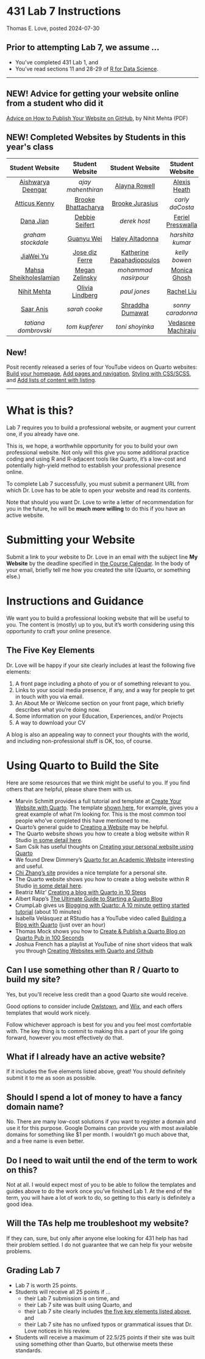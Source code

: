 # 431 Lab 7 Instructions
Thomas E. Love, posted
2024-07-30

## Prior to attempting Lab 7, we assume …

- You’ve completed 431 Lab 1, and
- You’ve read sections 11 and 28-29 of [R for Data Science](https://r4ds.hadley.nz/).

----

## NEW! Advice for getting your website online from a student who did it

[Advice on How to Publish Your Website on GitHub](https://github.com/THOMASELOVE/431-labs-2024/blob/main/lab7/lab7_publishing_advice_for_github.pdf), by Nihit Mehta (PDF)

## NEW! Completed Websites by Students in this year's class

Student Website | Student Website | Student Website | Student Website | Student Website | Student Website 
:--------------------------: | :--------------------------: | :--------------------------: | :--------------------------: | :--------------------------: | :--------------------------:
[Aishwarya Deengar](https://aishwaryad1.github.io/Personal-Website/) | *ajay mahenthiran* | [Alayna Rowell](https://rowellalayna.github.io/) | [Alexis Heath](https://aeheath.github.io/aeheath/) | *anika krishna* | *arya patel*
[Atticus Kenny](https://atticus-kenny.github.io/atticuskenny/) | [Brooke Bhattacharya](https://bxb576.github.io/bxb576/) | [Brooke Jurasius](https://bvjurasius.github.io/brookejurasius/) | *carly daCosta* | *cassandra lopez* | *dali nemecio*
[Dana Jian](https://dzjian1.github.io/) | [Debbie Seifert](https://deborahseifert.github.io/) | *derek host* | [Feriel Presswalla](https://ferielp.github.io/) | *gabrielle davis* | [Gina Lin](https://ginaalin.github.io/ginalin/)
*graham stockdale* | [Guanyu Wei](https://weiguanyuslp.github.io/) | [Haley Altadonna](https://haleyaltadonna.github.io/haleyaltadonna/) | *harshita kumar* | [Isaac Zeng](https://www.isaaczz.com/) |  [Jeff Lambe](https://jefflambe.quarto.pub/jeff-lambe/)
[JiaWei Yu](https://jiyu3048.github.io/jiyu3048/) | [Jose diz Ferre](https://joseluisdizferre.github.io/md/) | [Katherine Papahadjopoulos](https://katherinep1214.github.io/about-me/) | *kelly bowen* | *leia george* | *madaline witort*
[Mahsa Sheikholeslamian](https://mahsa-sheikh.github.io/Mahsa-Sheikh/) | [Megan Zelinsky](https://zelinsm.github.io/meganzelinsky/) | *mohammad nasirpour* | [Monica Ghosh](https://monicaghosh.github.io/) | *morgan mcloughlin* | *nick nazak*
[Nihit Mehta](https://nmehta08.github.io/nmehta08/) | [Olivia Lindberg](https://olivialindberg.github.io/olivialindberg/) | *paul jones* | [Rachel Liu](https://rachel-xyl-yeh.github.io/rachelxyliuyeh/) | *rebecca stinson* | *reilly burhanna*
[Saar Anis](https://saaranismd.github.io/) | *sarah cooke* | [Shraddha Dumawat](https://shraddha-dumawat.github.io/Shraddhaa-web/) | *sonny caradonna* | *spancer zhou* | [Tatchaporn Ongphichetmetha](https://tatchaporn.github.io/tatchaporn/)
*tatiana dombrovski* | *tom kupferer* | *toni shoyinka* | [Vedasree Machiraju](https://vmachira.github.io/) | *weiyun liang* | *zuhair khan*

## New! 

Posit recently released a series of four YouTube videos on Quarto websites: [Build your homepage](https://www.youtube.com/watch?v=l7r24gTEkEY), [Add pages and navigation](https://www.youtube.com/watch?v=k65E-8PXZmA), [Styling with CSS/SCSS](https://www.youtube.com/watch?v=pAN2Hiq0XGs), and [Add lists of content with listing](https://www.youtube.com/watch?v=bv_Cw-3HI1Y&list=PL9HYL-VRX0oTCvag75m8yDjFoJvE-gMxp&index=4).

----

# What is this?

Lab 7 requires you to build a professional website, or augment your
current one, if you already have one.

This is, we hope, a worthwhile opportunity for you to build your own
professional website. Not only will this give you some additional
practice coding and using R and R-adjacent tools like Quarto, it’s a
low-cost and potentially high-yield method to establish your
professional presence online.

To complete Lab 7 successfully, you must submit a permanent URL from
which Dr. Love has to be able to open your website and read its
contents.

Note that should you want Dr. Love to write a letter of recommendation
for you in the future, he will be **much more willing** to do this if
you have an active website.

# Submitting your Website

Submit a link to your website to Dr. Love in an email with the subject
line **My Website** by the deadline specified in [the Course
Calendar](https://thomaselove.github.io/431-2024/calendar.html). In the
body of your email, briefly tell me how you created the site (Quarto, or
something else.)

# Instructions and Guidance

We want you to build a professional looking website that will be useful
to you. The content is (mostly) up to you, but it’s worth considering
using this opportunity to craft your online presence.

## The Five Key Elements

Dr. Love will be happy if your site clearly includes at least the
following five elements:

1.  A front page including a photo of you or of something relevant to
    you.
2.  Links to your social media presence, if any, and a way for people to
    get in touch with you via email.
3.  An About Me or Welcome section on your front page, which briefly
    describes what you’re doing now.
4.  Some information on your Education, Experiences, and/or Projects
5.  A way to download your CV

A blog is also an appealing way to connect your thoughts with the world,
and including non-professional stuff is OK, too, of course.

# Using Quarto to Build the Site

Here are some resources that we think might be useful to you. If you
find others that are helpful, please share them with us.

- Marvin Schmitt provides a full tutorial and template at [Create Your
  Website with
  Quarto](https://www.marvinschmitt.com/blog/website-tutorial-quarto/).
  The template [shown
  here](https://marvinschmitt.github.io/quarto-website-template/), for
  example, gives you a great example of what I’m looking for. This is
  the most common tool people who’ve completed this have mentioned to
  me.
- Quarto’s general guide to [Creating a
  Website](https://quarto.org/docs/websites/) may be helpful.
- The Quarto website shows you how to create a blog website within R
  Studio [in some detail
  here](https://quarto.org/docs/websites/website-blog.html).
- Sam Csik has useful thoughts on [Creating your personal website using
  Quarto](https://ucsb-meds.github.io/creating-quarto-websites/)
- We found Drew Dimmery’s [Quarto for an Academic
  Website](https://ddimmery.com/posts/quarto-website/) interesting and
  useful.
- [Chi Zhang’s
  site](https://andreaczhang.github.io/qtwAcademic/articles/template_personal.html)
  provides a nice template for a personal site.
- The Quarto website shows you how to create a blog website within R
  Studio [in some detail
  here](https://quarto.org/docs/websites/website-blog.html).
- Beatriz Milz’ [Creating a blog with Quarto in 10
  Steps](https://beamilz.com/posts/2022-06-05-creating-a-blog-with-quarto/en/)
- Albert Rapp’s [The Ultimate Guide to Starting a Quarto
  Blog](https://albert-rapp.de/posts/13_quarto_blog_writing_guide/13_quarto_blog_writing_guide.html)
- CrumpLab gives us [Blogging with Quarto: A 10 minute getting started
  tutorial](https://www.youtube.com/watch?v=YoKjBcuUP0s) (about 10
  minutes)
- Isabella Velásquez at RStudio has a YouTube video called [Building a
  Blog with Quarto](https://www.youtube.com/watch?v=CVcvXfRyfE0) (just
  over an hour)
- Thomas Mock shows you how to [Create & Publish a Quarto Blog on Quarto
  Pub in 100 Seconds](https://www.youtube.com/watch?v=t8qtcDyCRFA)
- Joshua French has a playlist at YouTube of nine short videos that walk
  you through [Creating Websites with Quarto and
  Github](https://www.youtube.com/playlist?list=PLkrJrLs7xfbXcEKhTCKRSr2VXH4yiBeXo)

## Can I use something other than R / Quarto to build my site?

Yes, but you’ll receive less credit than a good Quarto site would
receive.

Good options to consider include [Owlstown](https://www.owlstown.com/),
and [Wix](https://www.wix.com/), and each offers templates that would
work nicely.

Follow whichever approach is best for you and you feel most comfortable
with. The key thing is to commit to making this a part of your life
going forward, however you most effectively do that.

## What if I already have an active website?

If it includes the five elements listed above, great! You should
definitely submit it to me as soon as possible.

## Should I spend a lot of money to have a fancy domain name?

No. There are many low-cost solutions if you want to register a domain
and use it for this purpose. Google Domains can provide you with most
available domains for something like \$1 per month. I wouldn’t go much
above that, and a free name is even better.

## Do I need to wait until the end of the term to work on this?

Not at all. I would expect most of you to be able to follow the
templates and guides above to do the work once you’ve finished Lab 1. At
the end of the term, you will have a lot of work to do, so getting to
this early is definitely a good idea.

## Will the TAs help me troubleshoot my website?

If they can, sure, but only after anyone else looking for 431 help has
had their problem settled. I do not guarantee that we can help fix your
website problems.

## Grading Lab 7

- Lab 7 is worth 25 points.
- Students will receive all 25 points if ...
    - their Lab 7 submission is on time, and
    - their Lab 7 site was built using Quarto, and
    - their Lab 7 site clearly includes [the five key elements listed above](#the-five-key-elements), and
    - their Lab 7 site has no unfixed typos or grammatical issues that Dr. Love notices in his review.
- Students will receive a maximum of 22.5/25 points if their site was built using something other than Quarto, but otherwise meets these standards.


